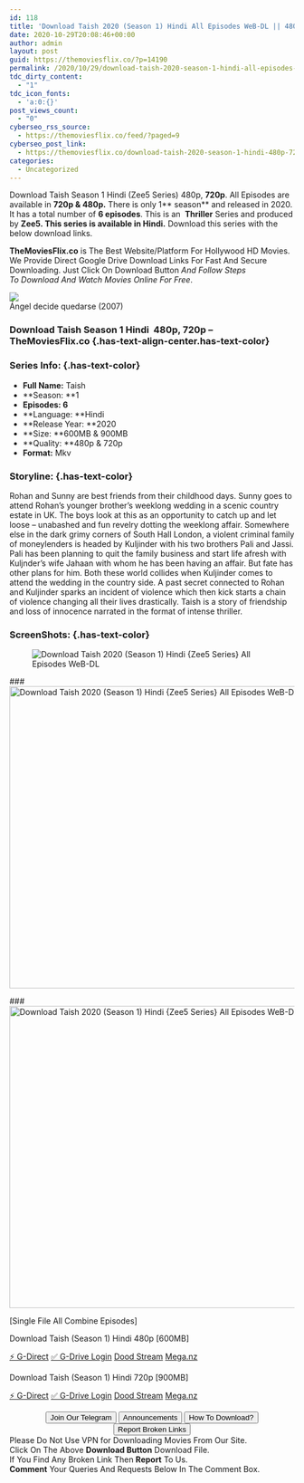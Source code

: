 ```yaml
---
id: 118
title: 'Download Taish 2020 (Season 1) Hindi All Episodes WeB-DL || 480p [600MB] || 720p [900MB]'
date: 2020-10-29T20:08:46+00:00
author: admin
layout: post
guid: https://themoviesflix.co/?p=14190
permalink: /2020/10/29/download-taish-2020-season-1-hindi-all-episodes-web-dl-480p-600mb-720p-900mb/
tdc_dirty_content:
  - "1"
tdc_icon_fonts:
  - 'a:0:{}'
post_views_count:
  - "0"
cyberseo_rss_source:
  - https://themoviesflix.co/feed/?paged=9
cyberseo_post_link:
  - https://themoviesflix.co/download-taish-2020-season-1-hindi-480p-720p/
categories:
  - Uncategorized
---
```

Download Taish Season 1 Hindi (Zee5 Series) 480p,&nbsp;**720p**. All Episodes are available in&nbsp;**720p & 480p.**&nbsp;There is only 1**&nbsp;season**&nbsp;and released in 2020. It has a total number of&nbsp;**6&nbsp;episodes**. This is an &nbsp;**Thriller**&nbsp;Series and produced by&nbsp;**Zee5.&nbsp;**This series is available in**&nbsp;Hindi.**&nbsp;Download this series with the below download links.

**TheMoviesFlix.co**&nbsp;is The Best Website/Platform For Hollywood HD Movies. We Provide Direct Google Drive Download Links For Fast And Secure Downloading. Just Click On Download Button&nbsp;_And Follow Steps To&nbsp;Download And Watch Movies Online For Free_.

<div class="imdbwp imdbwp--movie dark">
  <div class="imdbwp__thumb">
    <a class="imdbwp__link" target="_blank" title="Ángel decide quedarse" href="https://www.imdb.com/title/tt1084088/" rel="nofollow noopener noreferrer"><img class="imdbwp__img" src="https://themoviesflix.co/wp-content/plugins/imdb-for-wordpress/assets/img/placeholder.png" /></a>
  </div>
  
  <div class="imdbwp__content">
    <div class="imdbwp__header">
      <span class="imdbwp__title">Ángel decide quedarse</span> (2007)
    </div>
  </div>
</div>

### Download Taish Season 1 Hindi&nbsp; 480p, 720p – **TheMoviesFlix.co** {.has-text-align-center.has-text-color}

### Series Info: {.has-text-color}

  * **Full Name:**&nbsp;Taish
  * **Season:&nbsp;**1
  * **Episodes: 6**
  * **Language:&nbsp;**Hindi
  * **Release Year:&nbsp;**2020
  * **Size:&nbsp;**600MB & 900MB
  * **Quality:&nbsp;**480p & 720p
  * **Format:**&nbsp;Mkv

### Storyline: {.has-text-color}

Rohan and Sunny are best friends from their childhood days. Sunny goes to attend Rohan’s younger brother’s weeklong wedding in a scenic country estate in UK. The boys look at this as an opportunity to catch up and let loose – unabashed and fun revelry dotting the weeklong affair. Somewhere else in the dark grimy corners of South Hall London, a violent criminal family of moneylenders is headed by Kuljinder with his two brothers Pali and Jassi. Pali has been planning to quit the family business and start life afresh with Kuljnder’s wife Jahaan with whom he has been having an affair. But fate has other plans for him. Both these world collides when Kuljinder comes to attend the wedding in the country side. A past secret connected to Rohan and Kuljinder sparks an incident of violence which then kick starts a chain of violence changing all their lives drastically. Taish is a story of friendship and loss of innocence narrated in the format of intense thriller.

### ScreenShots: {.has-text-color}

<div class="wp-block-image">
  <figure class="aligncenter"><img src="https://fs1.extraimage.org/2020/10/29/TISH-20.jpg" alt="Download Taish 2020 (Season 1) Hindi {Zee5 Series} All Episodes WeB-DL" /></figure>
</div>

###<img loading="lazy" src="https://fs1.extraimage.org/2020/10/29/TISH-15.jpg" alt="Download Taish 2020 (Season 1) Hindi {Zee5 Series} All Episodes WeB-DL" width="1281" height="534" /> 

###<img loading="lazy" src="https://fs1.extraimage.org/2020/10/29/TISH-34.jpg" alt="Download Taish 2020 (Season 1) Hindi {Zee5 Series} All Episodes WeB-DL" width="1281" height="534" /> 

<p class="has-text-align-center has-vivid-red-color has-text-color">
  [Single File All Combine Episodes]
</p>

<p class="has-text-align-center has-text-color has-medium-font-size">
  Download Taish (Season 1) Hindi 480p [600MB]
</p>

<p class="has-text-align-center">
  <a class="maxbutton-13 maxbutton maxbutton-g-direct-1" target="_blank" title="tooltip" rel="nofollow noopener noreferrer" href="https://coinquint.com/a18332/"><span class="mb-text">⚡️ G-Direct</span></a> <a class="maxbutton-14 maxbutton maxbutton-g-drive" target="_blank" title="tooltip" rel="nofollow noopener noreferrer" href="https://coinquint.com/a18334/"><span class="mb-text">✅ G-Drive Login</span></a> <a class="maxbutton-15 maxbutton maxbutton-dood-stream" target="_blank" title="tooltip" rel="nofollow noopener noreferrer" href="https://coinquint.com/a18336/"><span class="mb-text">Dood Stream</span></a> <a class="maxbutton-17 maxbutton maxbutton-mega-nz" target="_blank" title="tooltip" rel="nofollow noopener noreferrer" href="https://coinquint.com/a18338/"><span class="mb-text">Mega.nz</span></a>
</p>

<p class="has-text-align-center has-text-color has-medium-font-size">
  Download Taish (Season 1) Hindi 720p [900MB]
</p>

<p class="has-text-align-center">
  <a class="maxbutton-13 maxbutton maxbutton-g-direct-1" target="_blank" title="tooltip" rel="nofollow noopener noreferrer" href="https://coinquint.com/a18326/"><span class="mb-text">⚡️ G-Direct</span></a> <a class="maxbutton-14 maxbutton maxbutton-g-drive" target="_blank" title="tooltip" rel="nofollow noopener noreferrer" href="https://coinquint.com/a18328/"><span class="mb-text">✅ G-Drive Login</span></a> <a class="maxbutton-15 maxbutton maxbutton-dood-stream" target="_blank" title="tooltip" rel="nofollow noopener noreferrer" href="https://coinquint.com/a18330/"><span class="mb-text">Dood Stream</span></a> <a class="maxbutton-17 maxbutton maxbutton-mega-nz" target="_blank" title="tooltip" rel="nofollow noopener noreferrer" href="https://coinquint.com/a18340/"><span class="mb-text">Mega.nz</span></a>
</p>

<center>
</center>

<center>
  <a href="https://t.me/themoviesflixcom" target="_blank" data-wpel-link="external" rel="nofollow external noopener noreferrer"><button class="button button5">Join Our Telegram</button></a> <a href="https://themoviesflix.co/download-taish-2020-season-1-hindi-480p-720p/#" target="_blank" data-wpel-link="external" rel="nofollow external noopener noreferrer"><button class="button button5">Announcements</button></a> <a href="https://themoviesflix.com/how-to-download/" target="_blank" data-wpel-link="external" rel="nofollow external noopener noreferrer"><button class="button button5">How To Download?</button></a> <a href="https://themoviesflix.co/download-taish-2020-season-1-hindi-480p-720p/#" target="_blank" data-wpel-link="external" rel="nofollow external noopener noreferrer"><button class="button button5">Report Broken Links</button></a>
</center>

<div class="alert alert-danger">
  Please Do Not Use VPN for Downloading Movies From Our Site.
</div>

<div class="alert alert-success">
  Click On The Above <strong>Download Button</strong> Download File.
</div>

<div class="alert alert-warning">
  If You Find Any Broken Link Then <strong>Report</strong> To Us.
</div>

<div class="alert alert-info">
  <strong>Comment</strong> Your Queries And Requests Below In The Comment Box.
</div>